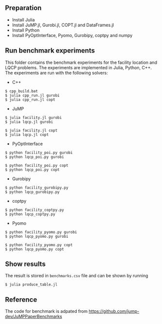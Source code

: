 ## Preparation

- Install Julia
- Install JuMP.jl, Gurobi.jl, COPT.jl and DataFrames.jl
- Install Python
- Install PyOptInterface, Pyomo, Gurobipy, coptpy and numpy

## Run benchmark experiments

This folder contains the benchmark experiments for the facility location and LQCP problems. The experiments are implemented in Julia, Python, C++. The experiments are run with the following solvers:

- C++
```
$ cpp_build.bat
$ julia cpp_run.jl gurobi
$ julia cpp_run.jl copt
```

- JuMP
```
$ julia facility.jl gurobi
$ julia lqcp.jl gurobi

$ julia facility.jl copt
$ julia lqcp.jl copt
```

- PyOptInterface
```
$ python facility_poi.py gurobi
$ python lqcp_poi.py gurobi

$ python facility_poi.py copt
$ python lqcp_poi.py copt
```

- Gurobipy
```
$ python facility_gurobipy.py
$ python lqcp_gurobipy.py
```

- coptpy
```
$ python facility_coptpy.py
$ python lqcp_coptpy.py
```

- Pyomo
```
$ python facility_pyomo.py gurobi
$ python lqcp_pyomo.py gurobi

$ python facility_pyomo.py copt
$ python lqcp_pyomo.py copt
```

## Show results
The result is stored in `benchmarks.csv` file and can be shown by running
```
$ julia produce_table.jl
```

## Reference
The code for benchmark is adpated from https://github.com/jump-dev/JuMPPaperBenchmarks